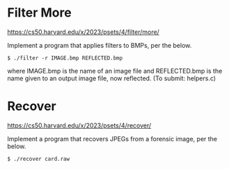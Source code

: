 # Filter More

https://cs50.harvard.edu/x/2023/psets/4/filter/more/

Implement a program that applies filters to BMPs, per the below.

```
$ ./filter -r IMAGE.bmp REFLECTED.bmp
```

where IMAGE.bmp is the name of an image file and REFLECTED.bmp is the name given to an output image file, now reflected. (To submit: helpers.c)

# Recover

https://cs50.harvard.edu/x/2023/psets/4/recover/

Implement a program that recovers JPEGs from a forensic image, per the below.
```
$ ./recover card.raw
```
